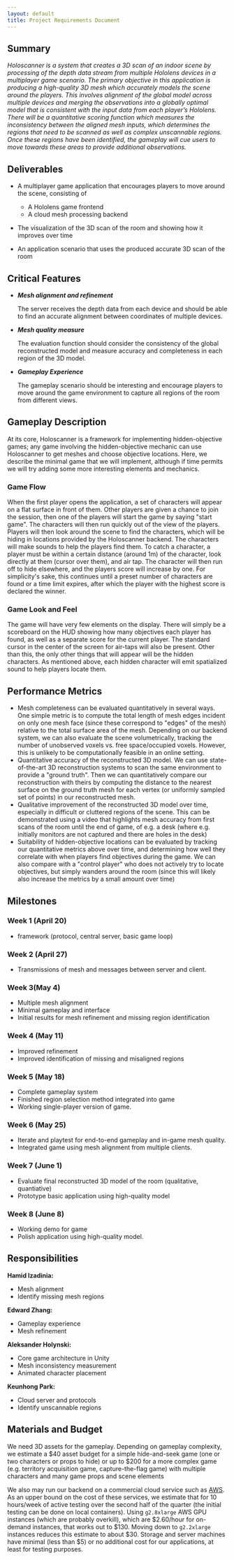 ```yaml
---
layout: default
title: Project Requirements Document
---
```


## Summary

_Holoscanner is a system that creates a 3D scan of an indoor scene by processing of the depth data stream from multiple Hololens devices in a multiplayer game scenario. The primary objective in this application is producing a high-quality 3D mesh which accurately models the scene around the players. This involves alignment of the global model across multiple devices and merging the observations into a globally optimal model that is consistent with the input data from each player’s Hololens. There will be a quantitative scoring function which measures the inconsistency between the aligned mesh inputs, which determines the regions that need to be scanned as well as complex unscannable regions. Once these regions have been identified, the gameplay will cue users to move towards these areas to provide additional observations._


## Deliverables
 
- A multiplayer game application that encourages players to move around the scene, consisting of
    - A Hololens game frontend
    - A cloud mesh processing backend


- The visualization of the 3D scan of the room and showing how it improves over time

- An application scenario that uses the produced accurate 3D scan of the room


 
## Critical Features
 
- ***Mesh alignment and refinement***

   The server receives the depth data from each device and should be able to find an accurate alignment between coordinates of multiple devices.

- ***Mesh quality measure***

   The evaluation function should consider the consistency of the global reconstructed model and measure accuracy and completeness in each region of the 3D model.

- ***Gameplay Experience***

   The gameplay scenario should be interesting and encourage players to move around the game environment to capture all regions of the room from different views.

## Gameplay Description

At its core, Holoscanner is a framework for implementing hidden-objective games; any game involving the hidden-objective mechanic can use Holoscanner to get meshes and choose objective locations. Here, we describe the minimal game that we will implement, although if time permits we will try adding some more interesting elements and mechanics.

### Game Flow
When the first player opens the application, a set of characters will appear on a flat surface in front of them. Other players are given a chance to join the session, then one of the players will start the game by saying "start game". The characters will then run quickly out of the view of the players. Players will then look around the scene to find the characters, which will be hiding in locations provided by the Holoscanner backend. The characters will make sounds to help the players find them. To catch a character, a player must be within a certain distance (around 1m) of the character, look directly at them (cursor over them), and air tap. The character will then run off to hide elsewhere, and the players score will increase by one. For simplicity's sake, this continues until a preset number of characters are found or a time limit expires, after which the player with the highest score is declared the winner.

### Game Look and Feel
The game will have very few elements on the display. There will simply be a scoreboard on the HUD showing how many objectives each player has found, as well as a separate score for the current player. The standard cursor in the center of the screen for air-taps will also be present. Other than this, the only other things that will appear will be the hidden characters. As mentioned above, each hidden character will emit spatialized sound to help
players locate them.

## Performance Metrics
 
- Mesh completeness can be evaluated quantitatively in several ways. One simple metric is to compute the total length of mesh edges incident on only one mesh face (since these correspond to "edges" of the mesh) relative to the total surface area of the mesh. Depending on our backend system, we can also evaluate the scene volumetrically, tracking the number of unobserved voxels vs. free space/occupied voxels. However, this is unlikely to be computationally feasible in an online setting.
- Quantitative accuracy of the reconstructed 3D model. We can use state-of-the-art 3D reconstruction systems to scan the same environment to provide a "ground truth". Then we can quantitatively compare our reconstruction with theirs by computing the distance to the nearest surface on the ground truth mesh for each vertex (or uniformly sampled set of points) in our reconstructed mesh.
- Qualitative improvement of the reconstructed 3D model over time, especially in difficult or cluttered regions of the scene. This can be demonstrated using a video that highlights mesh accuracy from first scans of the room until the end of game, of e.g. a desk (where e.g. initially monitors are not captured and there are holes in the desk)
- Suitability of hidden-objective locations can be evaluated by tracking our quantitative metrics above over time, and determining how well they correlate with when players find objectives during the game. We can also compare with a "control player" who does not actively try to locate objectives, but simply wanders around the room (since this will likely also increase the metrics by a small amount over time)

## Milestones

### Week 1 (April 20)
 * framework (protocol, central server, basic game loop)

### Week 2 (April 27)
 * Transmissions of mesh and messages between server and client. 

### Week 3(May 4)
 * Multiple mesh alignment
 * Minimal gameplay and interface
 * Initial results for mesh refinement and missing region identification

### Week 4 (May 11)
 * Improved refinement
 * Improved identification of missing and misaligned regions

### Week 5 (May 18)
 * Complete gameplay system
 * Finished region selection method integrated into game
 * Working single-player version of game.

### Week 6 (May 25)
 * Iterate and playtest for end-to-end gameplay and in-game mesh quality.
 * Integrated game using mesh alignment from multiple clients.

### Week 7 (June 1)
 * Evaluate final reconstructed 3D model of the room (qualitative, quantiative)
 * Prototype basic application using high-quality model

### Week 8 (June 8)
 * Working demo for game
 * Polish application using high-quality model.


## Responsibilities

**Hamid Izadinia:**

 * Mesh alignment
 * Identify missing mesh regions

**Edward Zhang:**

 * Gameplay experience
 * Mesh refinement

**Aleksander Holynski:**

 * Core game architecture in Unity
 * Mesh inconsistency measurement
 * Animated character placement

**Keunhong Park:**

 * Cloud server and protocols
 * Identify unscannable regions
 
 
## Materials and Budget
 
We need 3D assets for the gameplay. Depending on gameplay complexity, we estimate a $40 asset budget for a simple hide-and-seek game (one or two characters or props to hide) or
up to $200 for a more complex game (e.g. territory acquisition game, capture-the-flag game) with multiple characters and many game props and scene elements

We also may run our backend on a commercial cloud service such as [AWS](https://aws.amazon.com). As an upper bound on the cost of these services,
we estimate that for 10 hours/week of active testing over the second half of the quarter (the initial testing can be done on local containers).
Using `g2.8xlarge` AWS GPU instances (which are probably overkill), which are $2.60/hour for on-demand instances, that works out to $130. Moving down to `g2.2xlarge` instances reduces this estimate to about $30.
Storage and server machines have minimal (less than $5) or no additional cost for our applications, at least for testing purposes.
